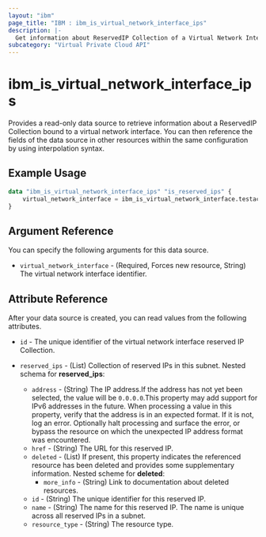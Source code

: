 ```yaml
---
layout: "ibm"
page_title: "IBM : ibm_is_virtual_network_interface_ips"
description: |-
  Get information about ReservedIP Collection of a Virtual Network Interface
subcategory: "Virtual Private Cloud API"
---
```


# ibm_is_virtual_network_interface_ips

Provides a read-only data source to retrieve information about a ReservedIP Collection bound to a virtual network interface. You can then reference the fields of the data source in other resources within the same configuration by using interpolation syntax.

## Example Usage

```terraform
data "ibm_is_virtual_network_interface_ips" "is_reserved_ips" {
	virtual_network_interface = ibm_is_virtual_network_interface.testacc_vni.id
}
```

## Argument Reference

You can specify the following arguments for this data source.

- `virtual_network_interface` - (Required, Forces new resource, String) The virtual network interface identifier.

## Attribute Reference

After your data source is created, you can read values from the following attributes.

- `id` - The unique identifier of the virtual network interface reserved IP Collection.

- `reserved_ips` - (List) Collection of reserved IPs in this subnet.
	Nested schema for **reserved_ips**:
	- `address` - (String) The IP address.If the address has not yet been selected, the value will be `0.0.0.0`.This property may add support for IPv6 addresses in the future. When processing a value in this property, verify that the address is in an expected format. If it is not, log an error. Optionally halt processing and surface the error, or bypass the resource on which the unexpected IP address format was encountered.
	- `href` - (String) The URL for this reserved IP.
	- `deleted` - (List) 	If present, this property indicates the referenced resource has been deleted and provides some supplementary information.
		Nested scheme for **deleted**:
		- `more_info` - (String) Link to documentation about deleted resources.
	- `id` - (String) The unique identifier for this reserved IP.
	- `name` - (String) The name for this reserved IP. The name is unique across all reserved IPs in a subnet.
	- `resource_type` - (String) The resource type.

